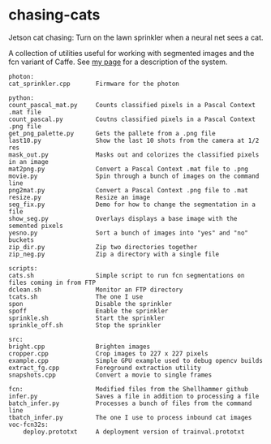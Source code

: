 # chasing-cats
Jetson cat chasing: Turn on the lawn sprinkler when a neural net sees a cat.

A collection of utilities useful for working with segmented images
and the fcn variant of Caffe. See
<a href="http://myplace.frontier.com/~r.bond/cats/cats.htm">my page</a>
for a description of the system.

    photon:
    cat_sprinkler.cpp       Firmware for the photon
        
    python:
    count_pascal_mat.py     Counts classified pixels in a Pascal Context .mat file
    count_pascal.py         Coutns classified pixels in a Pascal Context .png file
    get_png_palette.py      Gets the pallete from a .png file
    last10.py               Show the last 10 shots from the camera at 1/2 res
    mask_out.py             Masks out and colorizes the classified pixels in an image
    mat2png.py              Convert a Pascal Context .mat file to .png
    movie.py                Spin through a bunch of images on the command line
    png2mat.py              Convert a Pascal Context .png file to .mat
    resize.py               Resize an image
    seg_fix.py              Demo for how to change the segmentation in a file
    show_seg.py             Overlays displays a base image with the semented pixels
    yesno.py                Sort a bunch of images into "yes" and "no" buckets
    zip_dir.py              Zip two directories together
    zip_neg.py              Zip a directory with a single file
    
    scripts:
    cats.sh                 Simple script to run fcn segmentations on files coming in from FTP
    dclean.sh               Monitor an FTP directory
    tcats.sh                The one I use
    spon                    Disable the sprinkler
    spoff                   Enable the sprinkler
    sprinkle.sh             Start the sprinkler
    sprinkle_off.sh         Stop the sprinkler
    
    src:
    bright.cpp              Brighten images
    cropper.cpp             Crop images to 227 x 227 pixels
    example.cpp             Simple GPU example used to debug opencv builds
    extract_fg.cpp          Foreground extraction utility
    snapshots.cpp           Convert a movie to single frames

    fcn:                    Modified files from the Shellhammer github
    infer.py                Saves a file in addition to processing a file
    batch_infer.py          Processes a bunch of files from the command line
    tbatch_infer.py         The one I use to process inbound cat images
    voc-fcn32s:
        deploy.prototxt     A deployment version of trainval.prototxt

